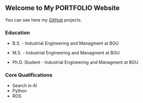 ## Welcome to My PORTFOLIO Website

You can see here my [GitHub](https://github.com/Arseni1919/) projects.


### Education

- B.S. - Industrial Engineering and Managment at BGU

- M.S. - Industrial Engineering and Managment at BGU

- Ph.D. Student -  Industrial Engineering and Managment at BGU

### Core Qualifications

- Search in AI
- Python
- ROS

